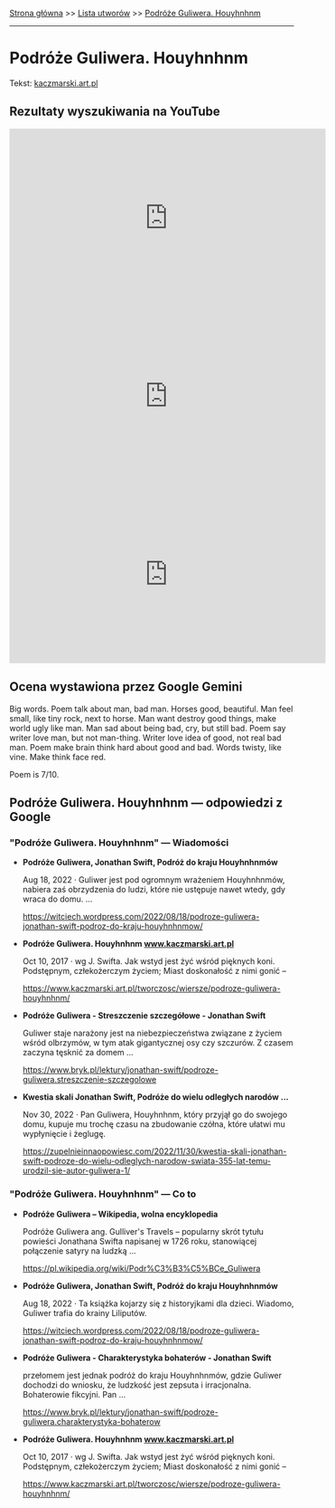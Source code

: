[Strona główna](../index.md) >> [Lista utworów](../list.md) >> [Podróże Guliwera. Houyhnhnm](444.md)

---

# Podróże Guliwera. Houyhnhnm

Tekst: [kaczmarski.art.pl](https://www.kaczmarski.art.pl/tworczosc/wiersze/podroze-guliwera-houyhnhnm/)

## Rezultaty wyszukiwania na YouTube

<iframe width="560" height="315" src="https://www.youtube.com/embed/SthkQb9YsBg?si=IdontcarewhotheIRSsendsImnotpayingtaxes" title="YouTube video player" frameborder="0" allow="accelerometer; autoplay; clipboard-write; encrypted-media; gyroscope; picture-in-picture; web-share" referrerpolicy="strict-origin-when-cross-origin" allowfullscreen></iframe>

<iframe width="560" height="315" src="https://www.youtube.com/embed/yKrKDtn7Fow?si=IdontcarewhotheIRSsendsImnotpayingtaxes" title="YouTube video player" frameborder="0" allow="accelerometer; autoplay; clipboard-write; encrypted-media; gyroscope; picture-in-picture; web-share" referrerpolicy="strict-origin-when-cross-origin" allowfullscreen></iframe>

<iframe width="560" height="315" src="https://www.youtube.com/embed/6QLnpS4bxtM?si=IdontcarewhotheIRSsendsImnotpayingtaxes" title="YouTube video player" frameborder="0" allow="accelerometer; autoplay; clipboard-write; encrypted-media; gyroscope; picture-in-picture; web-share" referrerpolicy="strict-origin-when-cross-origin" allowfullscreen></iframe>

## Ocena wystawiona przez Google Gemini

Big words. Poem talk about man, bad man. Horses good, beautiful. Man feel small, like tiny rock, next to horse. Man want destroy good things, make world ugly like man. Man sad about being bad, cry, but still bad. Poem say writer love man, but not man-thing. Writer love idea of good, not real bad man. Poem make brain think hard about good and bad. Words twisty, like vine. Make think face red.

Poem is 7/10.


## Podróże Guliwera. Houyhnhnm — odpowiedzi z Google

### "Podróże Guliwera. Houyhnhnm" — Wiadomości

- **Podróże Guliwera, Jonathan Swift, Podróż do kraju Houyhnhnmów**

    Aug 18, 2022  ·  Guliwer jest pod ogromnym wrażeniem Houyhnhnmów, nabiera zaś obrzydzenia do ludzi, które nie ustępuje nawet wtedy, gdy wraca do domu. ... 

   <https://witciech.wordpress.com/2022/08/18/podroze-guliwera-jonathan-swift-podroz-do-kraju-houyhnhnmow/>
- **Podróże Guliwera. Houyhnhnm www.kaczmarski.art.pl**

    Oct 10, 2017  ·  wg J. Swifta. Jak wstyd jest żyć wśród pięknych koni. Podstępnym, człekożerczym życiem; Miast doskonałość z nimi gonić – 

   <https://www.kaczmarski.art.pl/tworczosc/wiersze/podroze-guliwera-houyhnhnm/>
- **Podróże Guliwera - Streszczenie szczegółowe - Jonathan Swift**

    Guliwer staje narażony jest na niebezpieczeństwa związane z życiem wśród olbrzymów, w tym atak gigantycznej osy czy szczurów. Z czasem zaczyna tęsknić za domem ... 

   <https://www.bryk.pl/lektury/jonathan-swift/podroze-guliwera.streszczenie-szczegolowe>
- **Kwestia skali  Jonathan Swift, Podróże do wielu odległych narodów ...**

    Nov 30, 2022  ·  Pan Guliwera, Houyhnhnm, który przyjął go do swojego domu, kupuje mu trochę czasu na zbudowanie czółna, które ułatwi mu wypłynięcie i żeglugę. 

   <https://zupelnieinnaopowiesc.com/2022/11/30/kwestia-skali-jonathan-swift-podroze-do-wielu-odleglych-narodow-swiata-355-lat-temu-urodzil-sie-autor-guliwera-1/>

### "Podróże Guliwera. Houyhnhnm" — Co to

- **Podróże Guliwera – Wikipedia, wolna encyklopedia**

    Podróże Guliwera ang. Gulliver's Travels – popularny skrót tytułu powieści Jonathana Swifta napisanej w 1726 roku, stanowiącej połączenie satyry na ludzką ... 

   <https://pl.wikipedia.org/wiki/Podr%C3%B3%C5%BCe_Guliwera>
- **Podróże Guliwera, Jonathan Swift, Podróż do kraju Houyhnhnmów**

    Aug 18, 2022  ·  Ta książka kojarzy się z historyjkami dla dzieci. Wiadomo, Guliwer trafia do krainy Liliputów. 

   <https://witciech.wordpress.com/2022/08/18/podroze-guliwera-jonathan-swift-podroz-do-kraju-houyhnhnmow/>
- **Podróże Guliwera - Charakterystyka bohaterów - Jonathan Swift**

    przełomem jest jednak podróż do kraju Houyhnhnmów, gdzie Guliwer dochodzi do wniosku, że ludzkość jest zepsuta i irracjonalna. Bohaterowie fikcyjni. Pan ... 

   <https://www.bryk.pl/lektury/jonathan-swift/podroze-guliwera.charakterystyka-bohaterow>
- **Podróże Guliwera. Houyhnhnm www.kaczmarski.art.pl**

    Oct 10, 2017  ·  wg J. Swifta. Jak wstyd jest żyć wśród pięknych koni. Podstępnym, człekożerczym życiem; Miast doskonałość z nimi gonić – 

   <https://www.kaczmarski.art.pl/tworczosc/wiersze/podroze-guliwera-houyhnhnm/>

